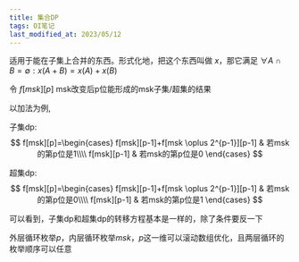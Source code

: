 ```yaml
---
title: 集合DP
tags: OI笔记
last_modified_at: 2023/05/12
---
```


适用于能在子集上合并的东西。形式化地，把这个东西叫做 $x$，那它满足 $\forall A\cap B=\emptyset: x(A+B)=x(A)+x(B)$

令 $f[msk][p]$ msk改变后p位能形成的msk子集/超集的结果

以加法为例,

子集dp:
$$
f[msk][p]=\begin{cases}
f[msk][p-1]+f[msk \oplus 2^{p-1}][p-1] & 若msk的第p位是1\\\\
f[msk][p-1] & 若msk的第p位是0
\end{cases}
$$

超集dp:
$$
f[msk][p]=\begin{cases}
f[msk][p-1]+f[msk \oplus 2^{p-1}][p-1] & 若msk的第p位是0\\\\
f[msk][p-1] & 若msk的第p位是1
\end{cases}
$$

可以看到，子集dp和超集dp的转移方程基本是一样的，除了条件要反一下

外层循环枚举$p$，内层循环枚举$msk$，$p$这一维可以滚动数组优化，且两层循环的枚举顺序可以任意
